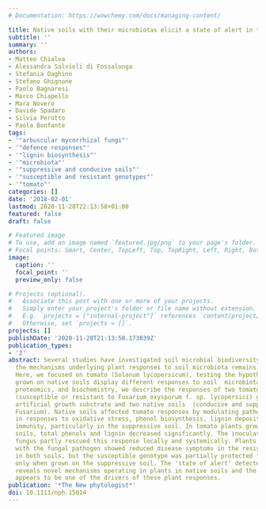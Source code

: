 ```yaml
---
# Documentation: https://wowchemy.com/docs/managing-content/

title: Native soils with their microbiotas elicit a state of alert in tomato plants.
subtitle: ''
summary: ''
authors:
- Matteo Chialva
- Alessandra Salvioli di Fossalunga
- Stefania Daghino
- Stefano Ghignone
- Paolo Bagnaresi
- Marco Chiapello
- Mara Novero
- Davide Spadaro
- Silvia Perotto
- Paola Bonfante
tags:
- '"arbuscular mycorrhizal fungi"'
- '"defence responses"'
- '"lignin biosynthesis"'
- '"microbiota"'
- '"suppressive and conducive soils"'
- '"susceptible and resistant genotypes"'
- '"tomato"'
categories: []
date: '2018-02-01'
lastmod: 2020-11-28T22:13:58+01:00
featured: false
draft: false

# Featured image
# To use, add an image named `featured.jpg/png` to your page's folder.
# Focal points: Smart, Center, TopLeft, Top, TopRight, Left, Right, BottomLeft, Bottom, BottomRight.
image:
  caption: ''
  focal_point: ''
  preview_only: false

# Projects (optional).
#   Associate this post with one or more of your projects.
#   Simply enter your project's folder or file name without extension.
#   E.g. `projects = ["internal-project"]` references `content/project/deep-learning/index.md`.
#   Otherwise, set `projects = []`.
projects: []
publishDate: '2020-11-28T21:13:58.173039Z'
publication_types:
- '2'
abstract: Several studies have investigated soil microbial biodiversity, but understanding  of
  the mechanisms underlying plant responses to soil microbiota remains in its infancy.
  Here, we focused on tomato (Solanum lycopersicum), testing the hypothesis that plants
  grown on native soils display different responses to soil  microbiotas. Using transcriptomics,
  proteomics, and biochemistry, we describe the responses of two tomato genotypes
  (susceptible or resistant to Fusarium oxysporum f. sp. lycopersici) grown on an
  artificial growth substrate and two native soils  (conducive and suppressive to
  Fusarium). Native soils affected tomato responses by modulating pathways involved
  in responses to oxidative stress, phenol biosynthesis, lignin deposition, and innate
  immunity, particularly in the suppressive soil. In tomato plants grown on steam-disinfected
  soils, total phenols and lignin decreased significantly. The inoculation of a mycorrhizal
  fungus partly rescued this response locally and systemically. Plants inoculated
  with the fungal pathogen showed reduced disease symptoms in the resistant genotype
  in both soils, but the susceptible genotype was partially protected from the pathogen
  only when grown on the suppressive soil. The 'state of alert' detected in tomatoes
  reveals novel mechanisms operating in plants in native soils and the soil microbiota
  appears to be one of the drivers of these plant responses.
publication: '*The New phytologist*'
doi: 10.1111/nph.15014
---
```

